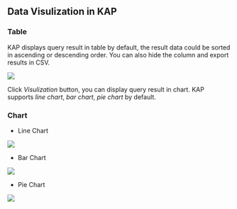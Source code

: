 ## Data Visulization in KAP

### Table
KAP displays query result in table by default, the result data could be sorted in ascending or descending order. You can also hide the column and export results in CSV.

![]( /images/gui/visualization/result_display_table.png)

Click *Visulization* button, you can display query result in chart. KAP supports *line chart*, *bar chart*, *pie chart* by default.
### Chart
* Line Chart

![]( /images/gui/visualization/result_display_line.png)

* Bar Chart

![]( /images/gui/visualization/result_display_bar.png)

* Pie Chart

![]( /images/gui/visualization/result_display_pie.png)
